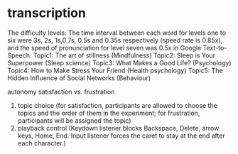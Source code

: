 # transcription
The difficulty levels: The time interval between each word for levels one to six were 3s, 2s, 1s,0.7s, 0.5s and 0.35s respectively (speed rate is 0.85x), and the speed of pronunciation for level seven was 0.5x in Google Text-to-Speech.
Topic1: The art of stillness (Mindfulness)
Topic2: Sleep is Your Superpower (Sleep science)
Topic3: What Makes a Good Life? (Psychology) 
Topic4: How to Make Stress Your Friend (Health psychology)
Topic5: The Hidden Influence of Social Networks (Behaviour)

autonomy satisfaction vs. frustration
1. topic choice (for satisfaction, participants are allowed to choose the topics and the order of them in the experiment; for frustration, participants will be assigned the topic)
2. playback control (Keydown listener blocks Backspace, Delete, arrow keys, Home, End.
Input listener forces the caret to stay at the end after each character.)
